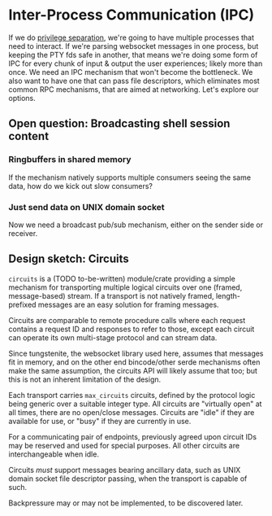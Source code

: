 # Inter-Process Communication (IPC)

If we do [privilege separation](privsep.md), we're going to have multiple processes that need to interact.
If we're parsing websocket messages in one process, but keeping the PTY fds safe in another, that means we're doing some form of IPC for every chunk of input & output the user experiences; likely more than once.
We need an IPC mechanism that won't become the bottleneck.
We also want to have one that can pass file descriptors, which eliminates most common RPC mechanisms, that are aimed at networking.
Let's explore our options.



## Open question: Broadcasting shell session content

### Ringbuffers in shared memory

If the mechanism natively supports multiple consumers seeing the same data, how do we kick out slow consumers?

### Just send data on UNIX domain socket

Now we need a broadcast pub/sub mechanism, either on the sender side or receiver.


## Design sketch: Circuits

`circuits` is a (TODO to-be-written) module/crate providing a simple mechanism for transporting multiple logical circuits over one (framed, message-based) stream.
If a transport is not natively framed, length-prefixed messages are an easy solution for framing messages.

Circuits are comparable to remote procedure calls where each request contains a request ID and responses to refer to those, except each circuit can operate its own multi-stage protocol and can stream data.

Since tungstenite, the websocket library used here, assumes that messages fit in memory, and on the other end bincode/other serde mechanisms often make the same assumption, the circuits API will likely assume that too; but this is not an inherent limitation of the design.

Each transport carries `max_circuits` circuits, defined by the protocol logic being generic over a suitable integer type.
All circuits are "virtually open" at all times, there are no open/close messages.
Circuits are "idle" if they are available for use, or "busy" if they are currently in use.

For a communicating pair of endpoints, previously agreed upon circuit IDs may be reserved and used for special purposes.
All other circuits are interchangeable when idle.

Circuits *must* support messages bearing ancillary data, such as UNIX domain socket file descriptor passing, when the transport is capable of such.

Backpressure may or may not be implemented, to be discovered later.
